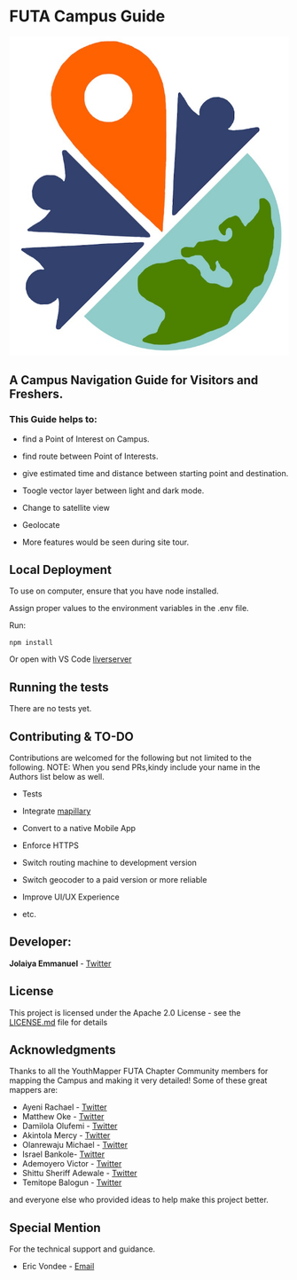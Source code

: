 # FUTA Campus Guide

![YouthMapperLogo](./assets/icons/youthmapper.jpg)


## A Campus Navigation Guide for Visitors and Freshers.

### This Guide helps to:

* find a Point of Interest on Campus.


* find route between Point of Interests.

* give estimated time and distance between starting point and destination.

* Toogle vector layer between light and dark mode.

* Change to satellite view

* Geolocate 

* More features would be seen during site tour.


## Local Deployment

To use on computer, ensure that you have node installed.

Assign proper values to the environment variables in the .env file.

Run:

```
npm install

```

Or open with VS Code [liverserver](https://marketplace.visualstudio.com/items?itemName=ritwickdey.LiveServer)


## Running the tests

There are no tests yet.

## Contributing & TO-DO

Contributions are welcomed for the following but not limited to the following.
NOTE: When you send PRs,kindy include your name in the Authors list below as well.

 * Tests

 * Integrate [mapillary](https://www.mapillary.com/)

 * Convert to a native Mobile App

 * Enforce HTTPS

 * Switch routing machine to development version

 * Switch geocoder to a paid version or more reliable
 
 * Improve UI/UX Experience

 * etc.


## Developer:

**Jolaiya Emmanuel** - [Twitter](https://twitter.com/jeafreezy) <br>

## License

This project is licensed under the Apache 2.0 License - see the [LICENSE.md](./LICENSE.MD) file for details

## Acknowledgments

Thanks to all the YouthMapper FUTA Chapter Community members for mapping the Campus and making it very detailed! Some of these great mappers are:

* Ayeni Rachael - [Twitter](https://twitter.com/Oluwapelumi_ray)
* Matthew Oke - [Twitter](https://twitter.com/)
* Damilola Olufemi - [Twitter](https://twitter.com/MideMary1)
* Akintola Mercy - [Twitter](http://twitter.com/Mercixs20)
* Olanrewaju Michael - [Twitter](https://twitter.com/Teemi_classic)
* Israel Bankole- [Twitter](https://twitter.com/00Ultimo)
* Ademoyero Victor - [Twitter](https://twitter.com/vickystickz)
* Shittu Sheriff Adewale - [Twitter](https://twitter.com/adewaleszn)
* Temitope Balogun - [Twitter](https://twitter.com/datarizon)

and everyone else who provided ideas to help make this project better.

## Special Mention

 For the technical support and guidance.

* Eric Vondee - [Email](ericvondee@protonmail.com)
